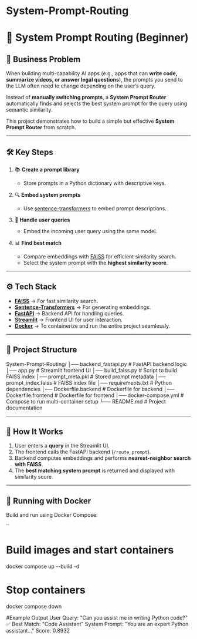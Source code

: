 # System-Prompt-Routing

# 🤖 System Prompt Routing (Beginner)

## 📌 Business Problem
When building multi-capability AI apps (e.g., apps that can **write code, summarize videos, or answer legal questions**), the prompts you send to the LLM often need to change depending on the user’s query.  

Instead of **manually switching prompts**, a **System Prompt Router** automatically finds and selects the best system prompt for the query using semantic similarity.

This project demonstrates how to build a simple but effective **System Prompt Router** from scratch.

---

## 🛠️ Key Steps

1. 📚 **Create a prompt library**  
   - Store prompts in a Python dictionary with descriptive keys.  

2. 🔍 **Embed system prompts**  
   - Use [sentence-transformers](https://www.sbert.net/) to embed prompt descriptions.  

3. 💬 **Handle user queries**  
   - Embed the incoming user query using the same model.  

4. 📊 **Find best match**  
   - Compare embeddings with [FAISS](https://faiss.ai/) for efficient similarity search.  
   - Select the system prompt with the **highest similarity score**.

---

## ⚙️ Tech Stack

- **[FAISS](https://faiss.ai/)** → For fast similarity search.  
- **[Sentence-Transformers](https://www.sbert.net/)** → For generating embeddings.  
- **[FastAPI](https://fastapi.tiangolo.com/)** → Backend API for handling queries.  
- **[Streamlit](https://streamlit.io/)** → Frontend UI for user interaction.  
- **[Docker](https://www.docker.com/)** → To containerize and run the entire project seamlessly.  

---

## 📂 Project Structure
System-Prompt-Routing/
│── backend_fastapi.py # FastAPI backend logic
│── app.py # Streamlit frontend UI
│── build_faiss.py # Script to build FAISS index
│── prompt_meta.pkl # Stored prompt metadata
│── prompt_index.faiss # FAISS index file
│── requirements.txt # Python dependencies
│── Dockerfile.backend # Dockerfile for backend
│── Dockerfile.frontend # Dockerfile for frontend
│── docker-compose.yml # Compose to run multi-container setup
└── README.md # Project documentation


---

## 🚀 How It Works

1. User enters a **query** in the Streamlit UI.  
2. The frontend calls the FastAPI backend (`/route_prompt`).  
3. Backend computes embeddings and performs **nearest-neighbor search with FAISS**.  
4. The **best matching system prompt** is returned and displayed with similarity score.  

---

## 🐳 Running with Docker

Build and run using Docker Compose:

``
# Build images and start containers
docker compose up --build -d

# Stop containers
docker compose down


#Example Output
User Query: "Can you assist me in writing Python code?"
✅ Best Match: "Code Assistant"
System Prompt: "You are an expert Python assistant..."
Score: 0.8932









